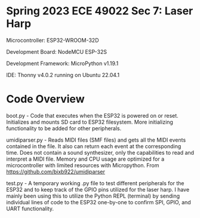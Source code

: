 # Spring 2023 ECE 49022 Sec 7: Laser Harp
Microcontroller: ESP32-WROOM-32D

Development Board: NodeMCU ESP-32S 

Development Framework: MicroPython v1.19.1

IDE: Thonny v4.0.2 running on Ubuntu 22.04.1


# Code Overview
boot.py - Code that executes when the ESP32 is powered on or reset. Initializes and mounts SD card to ESP32 filesystem. More initializing functionality to be added for other peripherals.

umidiparser.py - Reads MIDI files (SMF files) and gets all the MIDI events contained in the file. It also can return each event at the corresponding time. Does not contain a sound synthesizer, only the capabilities to read and interpret a MIDI file. Memory and CPU usage are optimized for a microcontroller with limited resources with Micropython. From https://github.com/bixb922/umidiparser

test.py - A temporary working .py file to test different peripherals for the ESP32 and to keep track of the GPIO pins utilized for the laser harp. I have mainly been using this to utilize the Python REPL (terminal) by sending individual lines of code to the ESP32 one-by-one to confirm SPI, GPIO, and UART functionality.
